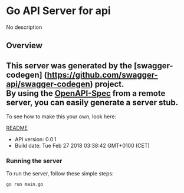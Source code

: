 # Go API Server for api

No description

## Overview
This server was generated by the [swagger-codegen]
(https://github.com/swagger-api/swagger-codegen) project.  
By using the [OpenAPI-Spec](https://github.com/OAI/OpenAPI-Specification) from a remote server, you can easily generate a server stub.  
-

To see how to make this your own, look here:

[README](https://github.com/swagger-api/swagger-codegen/blob/master/README.md)

- API version: 0.0.1
- Build date: Tue Feb 27 2018 03:38:42 GMT+0100 (CET)


### Running the server
To run the server, follow these simple steps:

```
go run main.go
```

